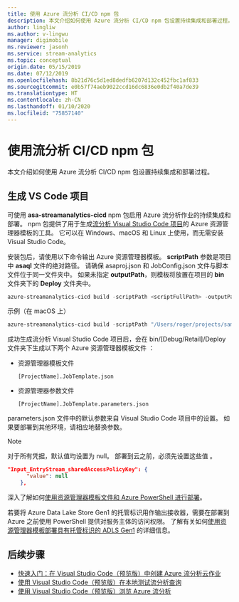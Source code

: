 ```yaml
---
title: 使用 Azure 流分析 CI/CD npm 包
description: 本文介绍如何使用 Azure 流分析 CI/CD npm 包设置持续集成和部署过程。
author: lingliw
ms.author: v-lingwu
manager: digimobile
ms.reviewer: jasonh
ms.service: stream-analytics
ms.topic: conceptual
origin.date: 05/15/2019
ms.date: 07/12/2019
ms.openlocfilehash: 8b21d76c5d1ed8dedfb6207d132c452fbc1af833
ms.sourcegitcommit: e0b57f74aeb9022ccd16dc6836e0db2f40a7de39
ms.translationtype: HT
ms.contentlocale: zh-CN
ms.lasthandoff: 01/10/2020
ms.locfileid: "75857140"
---
```

# <a name="use-the-stream-analytics-cicd-npm-package"></a>使用流分析 CI/CD npm 包
本文介绍如何使用 Azure 流分析 CI/CD npm 包设置持续集成和部署过程。

## <a name="build-the-vs-code-project"></a>生成 VS Code 项目

可使用 **asa-streamanalytics-cicd** npm 包启用 Azure 流分析作业的持续集成和部署。 npm 包提供了用于生成[流分析 Visual Studio Code 项目](quick-create-vs-code.md)的 Azure 资源管理器模板的工具。 它可以在 Windows、macOS 和 Linux 上使用，而无需安装 Visual Studio Code。

安装包后，请使用以下命令输出 Azure 资源管理器模板。 **scriptPath** 参数是项目中 **asaql** 文件的绝对路径。 请确保 asaproj.json 和 JobConfig.json 文件与脚本文件位于同一文件夹中。 如果未指定 **outputPath**，则模板将放置在项目的 **bin** 文件夹下的 **Deploy** 文件夹中。

```powershell
azure-streamanalytics-cicd build -scriptPath <scriptFullPath> -outputPath <outputPath>
```
示例（在 macOS 上）
```powershell
azure-streamanalytics-cicd build -scriptPath "/Users/roger/projects/samplejob/script.asaql" 
```

成功生成流分析 Visual Studio Code 项目后，会在 bin/[Debug/Retail]/Deploy 文件夹下生成以下两个 Azure 资源管理器模板文件  ： 

*  资源管理器模板文件

       [ProjectName].JobTemplate.json 

*  资源管理器参数文件

       [ProjectName].JobTemplate.parameters.json   

parameters.json 文件中的默认参数来自 Visual Studio Code 项目中的设置。 如果要部署到其他环境，请相应地替换参数。

> [!NOTE]
> 对于所有凭据，默认值均设置为 null。 部署到云之前，必须先设置这些值  。

```json
"Input_EntryStream_sharedAccessPolicyKey": {
      "value": null
    },
```
深入了解如何[使用资源管理器模板文件和 Azure PowerShell 进行部署](/azure-resource-manager/resource-group-template-deploy)。

若要将 Azure Data Lake Store Gen1 的托管标识用作输出接收器，需要在部署到 Azure 之前使用 PowerShell 提供对服务主体的访问权限。 了解有关如何[使用资源管理器模板部署具有托管标识的 ADLS Gen1](stream-analytics-managed-identities-adls.md#resource-manager-template-deployment) 的详细信息。
## <a name="next-steps"></a>后续步骤

* [快速入门：在 Visual Studio Code（预览版）中创建 Azure 流分析云作业](quick-create-vs-code.md)
* [使用 Visual Studio Code（预览版）在本地测试流分析查询](vscode-local-run.md)
* [使用 Visual Studio Code（预览版）浏览 Azure 流分析](vscode-explore-jobs.md)
